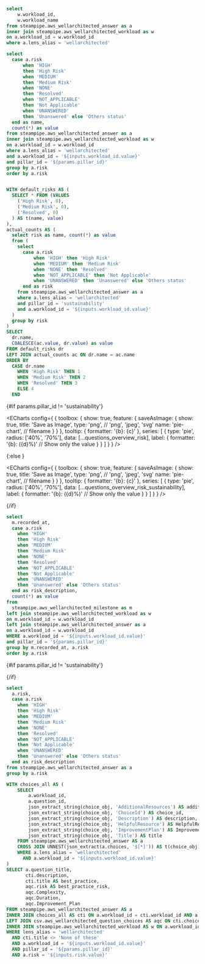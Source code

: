 ```sql workload
select 
    w.workload_id,
    w.workload_name
from steampipe.aws_wellarchitected_answer as a
inner join steampipe.aws_wellarchitected_workload as w
on a.workload_id = w.workload_id
where a.lens_alias = 'wellarchitected'

```

<Dropdown
    name=workload_id
    data={workload}
    value=workload_id
    label=workload_name
/>

```sql questions_overview_risk
select 
  case a.risk
      when 'HIGH'
      then 'High Risk'
      when 'MEDIUM'
      then 'Medium Risk'
      when 'NONE'
      then 'Resolved'
      when 'NOT_APPLICABLE'
      then 'Not Applicable'
      when 'UNANSWERED'
      then 'Unanswered' else 'Others status'
  end as name, 
  count(*) as value
from steampipe.aws_wellarchitected_answer as a
inner join steampipe.aws_wellarchitected_workload as w
on a.workload_id = w.workload_id
where a.lens_alias = 'wellarchitected'
and a.workload_id = '${inputs.workload_id.value}'
and pillar_id = '${params.pillar_id}'
group by a.risk
order by a.risk

```

```sql questions_overview_risk_sustainability

WITH default_risks AS (
  SELECT * FROM (VALUES 
    ('High Risk', 0),
    ('Medium Risk', 0),
    ('Resolved', 0)
  ) AS t(name, value)
),
actual_counts AS (
  select risk as name, count(*) as value 
  from (
    select 
      case a.risk
          when 'HIGH' then 'High Risk'
          when 'MEDIUM' then 'Medium Risk'
          when 'NONE' then 'Resolved'
          when 'NOT_APPLICABLE' then 'Not Applicable'
          when 'UNANSWERED' then 'Unanswered' else 'Others status'
      end as risk
    from steampipe.aws_wellarchitected_answer as a
    where a.lens_alias = 'wellarchitected'
    and pillar_id = 'sustainability'
    and a.workload_id = '${inputs.workload_id.value}'
  )
  group by risk
)
SELECT 
  dr.name,
  COALESCE(ac.value, dr.value) as value
FROM default_risks dr
LEFT JOIN actual_counts ac ON dr.name = ac.name
ORDER BY 
  CASE dr.name
    WHEN 'High Risk' THEN 1
    WHEN 'Medium Risk' THEN 2
    WHEN 'Resolved' THEN 3
    ELSE 4
  END

```

{#if params.pillar_id != 'sustainability'}

<ECharts config={
    {
      toolbox: {
        show: true,
        feature: {
          saveAsImage: {
            show: true,
            title: 'Save as Image',
            type: 'png',  // 'png', 'jpeg', 'svg'
            name: 'pie-chart',  // filename
          }
        }
      },
      tooltip: {
          formatter: '{b}: {c}'
      },
      series: [
        {
          type: 'pie',
          radius: ['40%', '70%'],
          data: [...questions_overview_risk],
          label: {
            formatter: '{b}: ({d}%)'  // Show only the value
          }
        }
      ]
      }
    }
/>


{:else }

<ECharts config={
    {
      toolbox: {
        show: true,
        feature: {
          saveAsImage: {
            show: true,
            title: 'Save as Image',
            type: 'png',  // 'png', 'jpeg', 'svg'
            name: 'pie-chart',  // filename
          }
        }
      },
      tooltip: {
          formatter: '{b}: {c}'
      },
      series: [
        {
          type: 'pie',
          radius: ['40%', '70%'],
          data: [...questions_overview_risk_sustainability],
          label: {
            formatter: '{b}: ({d}%)'  // Show only the value
          }
        }
      ]
      }
    }
/>

{/if}

```sql questions_overview_remediation
select
  m.recorded_at,
  case a.risk
    when 'HIGH'
    then 'High Risk'
    when 'MEDIUM'
    then 'Medium Risk'
    when 'NONE'
    then 'Resolved'
    when 'NOT_APPLICABLE'
    then 'Not Applicable'
    when 'UNANSWERED'
    then 'Unanswered' else 'Others status'
  end as risk_description,
  count(*) as value
from
  steampipe.aws_wellarchitected_milestone as m
left join steampipe.aws_wellarchitected_workload as w
on m.workload_id = w.workload_id
left join steampipe.aws_wellarchitected_answer as a
on a.workload_id = w.workload_id
WHERE a.workload_id = '${inputs.workload_id.value}'
and pillar_id = '${params.pillar_id}'
group by m.recorded_at, a.risk
order by a.risk
```
{#if params.pillar_id != 'sustainability'}

<BarChart 
    title="Remediations Over Time"
    data={questions_overview_remediation}
    x=recorded_at
    y=value
    series=risk_description
/>
{/if}

```sql risk_description
select
  a.risk,
  case a.risk
    when 'HIGH'
    then 'High Risk'
    when 'MEDIUM'
    then 'Medium Risk'
    when 'NONE'
    then 'Resolved'
    when 'NOT_APPLICABLE'
    then 'Not Applicable'
    when 'UNANSWERED'
    then 'Unanswered' else 'Others status'
  end as risk_description
from steampipe.aws_wellarchitected_answer as a
group by a.risk
```

```sql base_action_plan
WITH choices_all AS (
    SELECT
        a.workload_id,
        a.question_id,
        json_extract_string(choice_obj, 'AdditionalResources') AS additional_resources,
        json_extract_string(choice_obj, 'ChoiceId') AS choice_id,
        json_extract_string(choice_obj, 'Description') AS description,
        json_extract_string(choice_obj, 'HelpfulResource') AS HelpfulResource,
        json_extract_string(choice_obj, 'ImprovementPlan') AS ImprovementPlan,
        json_extract_string(choice_obj, 'Title') AS title
    FROM steampipe.aws_wellarchitected_answer AS a
    CROSS JOIN UNNEST(json_extract(a.choices, '$[*]')) AS t(choice_obj)
    WHERE a.lens_alias = 'wellarchitected'
      AND a.workload_id = '${inputs.workload_id.value}'
)
SELECT a.question_title,
       cti.description,
       cti.title AS best_practice,
       aqc.risk AS best_practice_risk,
       aqc.Complexity,
       aqc.Duration,
       aqc.Improvement_Plan
FROM steampipe.aws_wellarchitected_answer AS a
INNER JOIN choices_all AS cti ON a.workload_id = cti.workload_id AND a.question_id = cti.question_id
LEFT JOIN csv.aws_wellarchitected_question_choices AS aqc ON cti.choice_id = aqc.choice_id
INNER JOIN steampipe.aws_wellarchitected_workload AS w ON a.workload_id = w.workload_id
WHERE lens_alias = 'wellarchitected'
  AND cti.title <> 'None of these'
  AND a.workload_id = '${inputs.workload_id.value}'
  AND pillar_id = '${params.pillar_id}'
  AND a.risk = '${inputs.risk.value}'
```
<Dropdown
    name=risk
    data={risk_description}
    value=risk
    label=risk_description
    defaultValue="HIGH"
/>
<Info description="Workload" />

<DataTable title="Base Action Plan" data={base_action_plan} search=true wrapTitles=true rowShading=true sortable=true groupBy=question_title groupsOpen=false>
<Column id=question_title />
<Column id=description />
<Column id=best_practice />
<Column id=best_practice_risk />
<Column id=Complexity />
<Column id=Duration />
<Column id=Improvement_Plan contentType=link linkLabel=Improvement_Plan />
</DataTable>